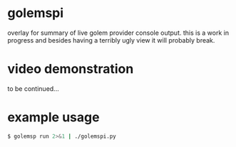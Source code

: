 # golemspi
overlay for summary of live golem provider console output. this is a work in progress and besides having a terribly ugly view it will probably break.

# video demonstration
to be continued...

# example usage
```bash
$ golemsp run 2>&1 | ./golemspi.py
```
